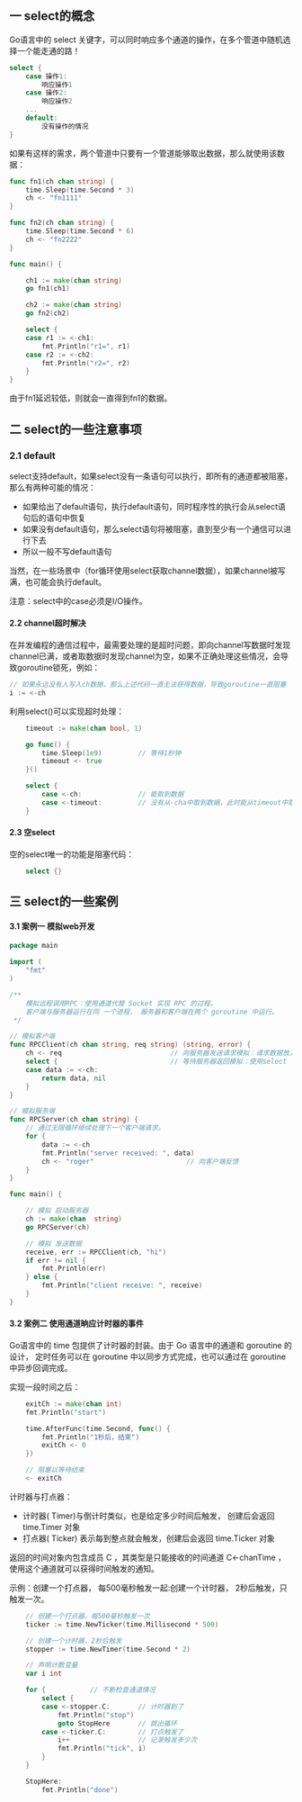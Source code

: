 ## 一 select的概念

Go语言中的 select 关键字，可以同时响应多个通道的操作，在多个管道中随机选择一个能走通的路！   

```go
select {
	case 操作1:
		响应操作1
	case 操作2:
		响应操作2
	...
	default:
		没有操作的情况
}
```

如果有这样的需求，两个管道中只要有一个管道能够取出数据，那么就使用该数据：
```go
func fn1(ch chan string) {
	time.Sleep(time.Second * 3)
	ch <- "fn1111"
}

func fn2(ch chan string) {
	time.Sleep(time.Second * 6)
	ch <- "fn2222"
}

func main() {

	ch1 := make(chan string)
	go fn1(ch1)

	ch2 := make(chan string)
	go fn2(ch2)

	select {
	case r1 := <-ch1:
		fmt.Println("r1=", r1)
	case r2 := <-ch2:
		fmt.Println("r2=", r2)
	}
}
```

由于fn1延迟较低，则就会一直得到fn1的数据。

## 二 select的一些注意事项

### 2.1 default

select支持default，如果select没有一条语句可以执行，即所有的通道都被阻塞，那么有两种可能的情况：
- 如果给出了default语句，执行default语句，同时程序性的执行会从select语句后的语句中恢复
- 如果没有default语句，那么select语句将被阻塞，直到至少有一个通信可以进行下去
- 所以一般不写default语句 

当然，在一些场景中（for循环使用select获取channel数据），如果channel被写满，也可能会执行default。

注意：select中的case必须是I/O操作。  

#### 2.2 channel超时解决

在并发编程的通信过程中，最需要处理的是超时问题，即向channel写数据时发现channel已满，或者取数据时发现channel为空，如果不正确处理这些情况，会导致goroutine锁死，例如：
```go
// 如果永远没有人写入ch数据，那么上述代码一直无法获得数据，导致goroutine一直阻塞
i := <-ch
```

利用select()可以实现超时处理：
```go
	timeout := make(chan bool, 1)

	go func() {
		time.Sleep(1e9)			// 等待1秒钟
		timeout <- true
	}()

	select {
		case <-ch:      		// 能取到数据
		case <-timeout: 		// 没有从-cha中取到数据，此时能从timeout中取得数据
	}
```

#### 2.3 空select

空的select唯一的功能是阻塞代码：
```go
	select {}
```

## 三 select的一些案例

#### 3.1 案例一 模拟web开发
```go
package main

import (
	"fmt"
)

/**
	模拟远程调用RPC：使用通道代替 Socket 实现 RPC 的过程。
	客户端与服务器运行在同 一个进程， 服务器和客户端在两个 goroutine 中运行。
 */

// 模拟客户端
func RPCClient(ch chan string, req string) (string, error) {
	ch <- req							// 向服务器发送请求模拟：请求数据放入通道
	select {							// 等待服务器返回模拟：使用select
	case data := <-ch:
		return data, nil
	}
}

// 模拟服务端
func RPCServer(ch chan string) {
	// 通过无限循环继续处理下一个客户端请求。
	for {
		data := <-ch
		fmt.Println("server received: ", data)
		ch <- "roger"						// 向客户端反馈
	}
}

func main() {

	// 模拟 启动服务器
	ch := make(chan  string)
	go RPCServer(ch)

	// 模拟 发送数据
	receive, err := RPCClient(ch, "hi")
	if err != nil {
		fmt.Println(err)
	} else {
		fmt.Println("client receive: ", receive)
	}
}
```

#### 3.2 案例二 使用通道晌应计时器的事件

Go语言中的 time 包提供了计时器的封装。由于 Go 语言中的通道和 goroutine 的设计， 定时任务可以在 goroutine 中以同步方式完成，也可以通过在 goroutine 中异步回调完成。   

实现一段时间之后：
```go
	exitCh := make(chan int)
	fmt.Println("start")

	time.AfterFunc(time.Second, func() {
		fmt.Println("1秒后，结束")
		exitCh <- 0
	})

	// 阻塞以等待结束
	<- exitCh
```

计时器与打点器：
- 计时器( Timer)与倒计时类似，也是给定多少时间后触发， 创建后会返回 time.Timer 对象
- 打点器( Ticker) 表示每到整点就会触发，创建后会返回 time.Ticker 对象

返回的时间对象内包含成员 C ，其类型是只能接收的时间通道 C<-chanTime ，使用这个通道就可以获得时间触发的通知。  

示例：创建一个打点器， 每500毫秒触发一起:创建一个计时器， 2秒后触发，只触发一次。  
```go
	// 创建一个打点器，每500毫秒触发一次
	ticker := time.NewTicker(time.Millisecond * 500)

	// 创建一个计时器，2秒后触发
	stopper := time.NewTimer(time.Second * 2)

	// 声明计数变量
	var i int

	for {			// 不断检查通道情况
		select {
		case <-stopper.C:		// 计时器到了
			fmt.Println("stop")
			goto StopHere		// 跳出循环
		case <-ticker.C:		// 打点触发了
			i++					// 记录触发多少次
			fmt.Println("tick", i)
		}
	}

	StopHere:
		fmt.Println("done")
```